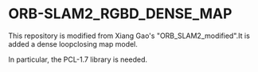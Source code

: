 # ORB-SLAM2_RGBD_DENSE_MAP
This repository is modified from Xiang Gao's "ORB_SLAM2_modified".It is added a dense loopclosing map model.

In particular, the PCL-1.7 library is needed.
